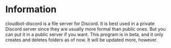 # Information
cloudbot-discord is a file server for Discord. It is best used in a private Discord server since they are usually more formal than public ones. But you can put it in a public server if you want. This program is in beta, and it only creates and deletes folders as of now. It will be updated more, however.
